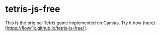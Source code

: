 # tetris-js-free
This is the original Tetris game implemented on Canvas. Try it now (here)[https://flowr1x.github.io/tetris-js-free/].
